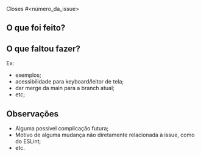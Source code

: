Closes #<número_da_issue>

## O que foi feito?


## O que faltou fazer?
Ex:
- exemplos;
- acessibilidade para keyboard/leitor de tela;
- dar merge da main para a branch atual;
- etc; 

## Observações
- Alguma possível complicação futura;
- Motivo de alguma mudança não diretamente relacionada à issue, como do ESLint;
- etc.
